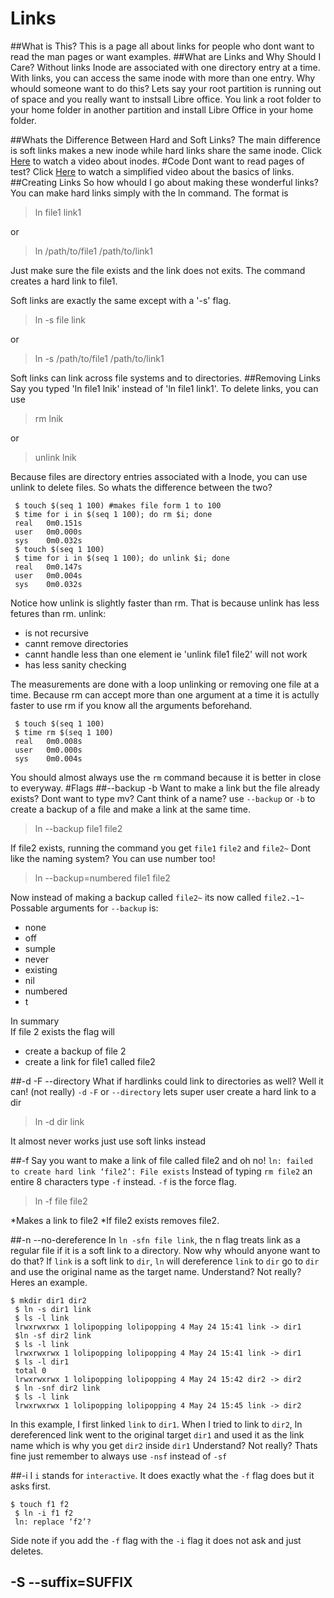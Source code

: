 # Links
##What is This?
This is a page all about links for people who dont want to read the man pages or want examples.
##What are Links and Why Should I Care?
Without links Inode are associated with one directory entry at a time.
With links, you can access the same inode with more than one entry.
Why whould someone want to do this?
Lets say your root partition is running out of space and you really want to instsall Libre office.
You link a root folder to your home folder in another partition and install Libre Office in your home folder. 

##Whats the Difference Between Hard and Soft Links?
The main difference is soft links makes a new inode while hard links share the same inode.
Click [Here](www.youtube.com/watch?v=j_BgOf2Ti-s) to watch a video about inodes.
#Code 
Dont want to read pages of test?
Click [Here](https://www.youtube.com/watch?v=LPIMLR4simU) to watch a simplified video about the basics of links.
##Creating Links
So how whould I go about making these wonderful links?
You can make hard links simply with the ln command.
The format is 

> ln file1 link1

or

> ln /path/to/file1 /path/to/link1

Just make sure the file exists and the link does not exits.
The command creates a hard link to file1.

Soft links are exactly the same except with a '-s' flag.

> ln -s file link

or

> ln -s /path/to/file1 /path/to/link1

Soft links can link across file systems and to directories.
##Removing Links
Say you typed 'ln file1 lnik' instead of 'ln file1 link1'.
To delete links, you can use

> rm lnik

or 

> unlink lnik 

Because files are directory entries associated with a Inode, you can use unlink to delete files.
So whats the difference between the two?

```
 $ touch $(seq 1 100) #makes file form 1 to 100
 $ time for i in $(seq 1 100); do rm $i; done
 real	0m0.151s
 user	0m0.000s
 sys	0m0.032s
 $ touch $(seq 1 100)
 $ time for i in $(seq 1 100); do unlink $i; done
 real	0m0.147s
 user	0m0.004s
 sys	0m0.032s
```

Notice how unlink is slightly faster than rm.
That is because unlink has less fetures than rm.
unlink:
* is not recursive
* cannt remove directories
* cannt handle less than one element ie 'unlink file1 file2' will not work
* has less sanity checking

The measurements are done with a loop unlinking or removing one file at a time.
Because rm can accept more than one argument at a time it is actully faster to use rm if you know all the arguments beforehand.

```
 $ touch $(seq 1 100)
 $ time rm $(seq 1 100)
 real	0m0.008s
 user	0m0.000s
 sys	0m0.004s
```

You should almost always use the `rm` command because it is better in close to everyway. 
#Flags
##--backup -b
Want to make a link but the file already exists?
Dont want to type mv?
Cant think of a name?
use `--backup` or `-b` to create a backup of a file and make a link at the same time.

>ln --backup file1 file2

If file2 exists, running the command you get `file1` `file2` and `file2~`
Dont like the naming system? 
You can use number too!

>ln --backup=numbered file1 file2

Now instead of making a backup called `file2~` its now called `file2.~1~`
Possable arguments for `--backup` is:
* none
* off
* sumple
* never
* existing
* nil
* numbered 
* t

In summary  
If file 2 exists the flag will 
* create a backup of file 2
* create a link for file1 called file2

##-d -F --directory
What if hardlinks could link to directories as well?
Well it can! (not really)
`-d` `-F` or `--directory`
lets super user create a hard link to a dir 

> ln -d dir link

It almost never works just use soft links instead

##-f
Say you want to make a link of file called file2 and oh no!
`ln: failed to create hard link ‘file2’: File exists`
Instead of typing `rm file2` an entire 8 characters type `-f` instead.
`-f` is the force flag.

> ln -f file file2

*Makes a link to file2
*If file2 exists removes file2.

##-n --no-dereference
In `ln -sfn file link`, the n flag treats link as a regular file if it is a soft link to a directory. 
Now why whould anyone want to do that?
If `link` is a soft link to `dir`, `ln` will dereference `link` to `dir` go to `dir` and use the original name as the target name.
Understand? Not really? Heres an example.

```
$ mkdir dir1 dir2
 $ ln -s dir1 link
 $ ls -l link
 lrwxrwxrwx 1 lolipopping lolipopping 4 May 24 15:41 link -> dir1
 $ln -sf dir2 link
 $ ls -l link
 lrwxrwxrwx 1 lolipopping lolipopping 4 May 24 15:41 link -> dir1
 $ ls -l dir1
 total 0
 lrwxrwxrwx 1 lolipopping lolipopping 4 May 24 15:42 dir2 -> dir2
 $ ln -snf dir2 link
 $ ls -l link
 lrwxrwxrwx 1 lolipopping lolipopping 4 May 24 15:45 link -> dir2
```

In this example, I first linked `link` to `dir1`.
When I tried to link to `dir2`, ln dereferenced link went to the original target `dir1` and used it as the link name which is why you get `dir2` inside `dir1`
Understand? Not really?
Thats fine just remember to always use `-nsf` instead of `-sf` 

##-i
I `i` stands for `interactive`.
It does exactly what the `-f` flag does but it asks first.

```
$ touch f1 f2
 $ ln -i f1 f2
 ln: replace ‘f2’?
```

Side note if you add the `-f` flag with the `-i` flag it does not ask and just deletes. 

## -S --suffix=SUFFIX

